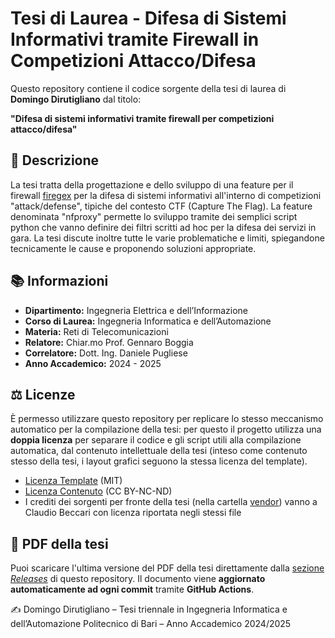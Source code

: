 # Tesi di Laurea - Difesa di Sistemi Informativi tramite Firewall in Competizioni Attacco/Difesa

Questo repository contiene il codice sorgente della tesi di laurea di **Domingo Dirutigliano** dal titolo:

**"Difesa di sistemi informativi tramite firewall per competizioni attacco/difesa"**

## 🧠 Descrizione

La tesi tratta della progettazione e dello sviluppo di una feature per il firewall [firegex](https://github.com/pwnzer0tt1/firegex) per la difesa di sistemi informativi all'interno di competizioni "attack/defense", tipiche del contesto CTF (Capture The Flag). La feature denominata "nfproxy" permette lo sviluppo tramite dei semplici script python che vanno definire dei filtri scritti ad hoc per la difesa dei servizi in gara. La tesi discute inoltre tutte  le varie problematiche e limiti, spiegandone tecnicamente le cause e proponendo soluzioni appropriate.

## 📚 Informazioni

- **Dipartimento:** Ingegneria Elettrica e dell’Informazione
- **Corso di Laurea:** Ingegneria Informatica e dell’Automazione
- **Materia:** Reti di Telecomunicazioni
- **Relatore:** Chiar.mo Prof. Gennaro Boggia
- **Correlatore:** Dott. Ing. Daniele Pugliese
- **Anno Accademico:** 2024 - 2025

## ⚖️ Licenze
È permesso utilizzare questo repository per replicare lo stesso meccanismo automatico per la compilazione della tesi: per questo il progetto utilizza una **doppia licenza** per separare il codice e gli script utili alla compilazione automatica, dal contenuto intellettuale della tesi (inteso come contenuto stesso della tesi, i layout grafici seguono la stessa licenza del template).

- [Licenza Template](LICENSE-TEMPLATE.md) (MIT)
- [Licenza Contenuto](LICENSE-CONTENT.md) (CC BY-NC-ND)
- I crediti dei sorgenti per fronte della tesi (nella cartella [vendor](vendor)) vanno a Claudio Beccari con licenza riportata negli stessi file

## 📄 PDF della tesi

Puoi scaricare l'ultima versione del PDF della tesi direttamente dalla [sezione *Releases*](https://github.com/domysh/engineering-thesis/releases) di questo repository.
Il documento viene **aggiornato automaticamente ad ogni commit** tramite **GitHub Actions**.


✍️ Domingo Dirutigliano – Tesi triennale in Ingegneria Informatica e dell’Automazione
Politecnico di Bari – Anno Accademico 2024/2025
